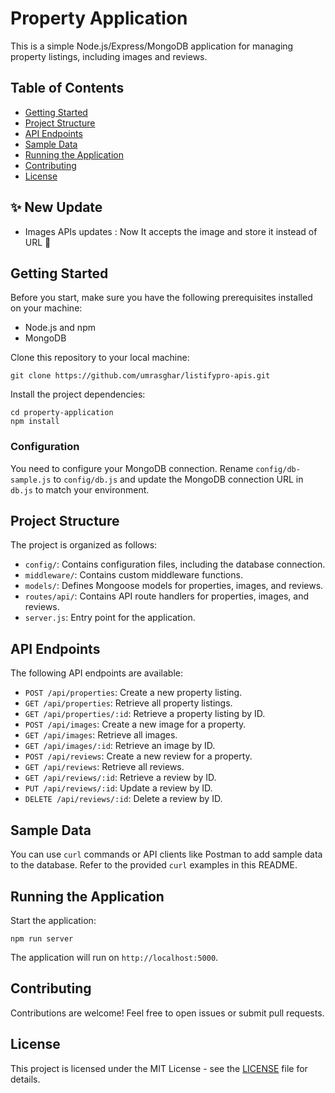 
# Property Application

This is a simple Node.js/Express/MongoDB application for managing property listings, including images and reviews.

## Table of Contents
- [Getting Started](#getting-started)
- [Project Structure](#project-structure)
- [API Endpoints](#api-endpoints)
- [Sample Data](#sample-data)
- [Running the Application](#running-the-application)
- [Contributing](#contributing)
- [License](#license)

## ✨ New Update

- Images APIs updates : Now It accepts the image and store it instead of URL 🥳

## Getting Started

Before you start, make sure you have the following prerequisites installed on your machine:

- Node.js and npm
- MongoDB

Clone this repository to your local machine:

```
git clone https://github.com/umrasghar/listifypro-apis.git
```

Install the project dependencies:

```
cd property-application
npm install
```

### Configuration

You need to configure your MongoDB connection. Rename `config/db-sample.js` to `config/db.js` and update the MongoDB connection URL in `db.js` to match your environment.

## Project Structure

The project is organized as follows:

- `config/`: Contains configuration files, including the database connection.
- `middleware/`: Contains custom middleware functions.
- `models/`: Defines Mongoose models for properties, images, and reviews.
- `routes/api/`: Contains API route handlers for properties, images, and reviews.
- `server.js`: Entry point for the application.

## API Endpoints

The following API endpoints are available:

- `POST /api/properties`: Create a new property listing.
- `GET /api/properties`: Retrieve all property listings.
- `GET /api/properties/:id`: Retrieve a property listing by ID.
- `POST /api/images`: Create a new image for a property.
- `GET /api/images`: Retrieve all images.
- `GET /api/images/:id`: Retrieve an image by ID.
- `POST /api/reviews`: Create a new review for a property.
- `GET /api/reviews`: Retrieve all reviews.
- `GET /api/reviews/:id`: Retrieve a review by ID.
- `PUT /api/reviews/:id`: Update a review by ID.
- `DELETE /api/reviews/:id`: Delete a review by ID.

## Sample Data

You can use `curl` commands or API clients like Postman to add sample data to the database. Refer to the provided `curl` examples in this README.

## Running the Application

Start the application:

```
npm run server
```

The application will run on `http://localhost:5000`.

## Contributing

Contributions are welcome! Feel free to open issues or submit pull requests.

## License

This project is licensed under the MIT License - see the [LICENSE](LICENSE) file for details.